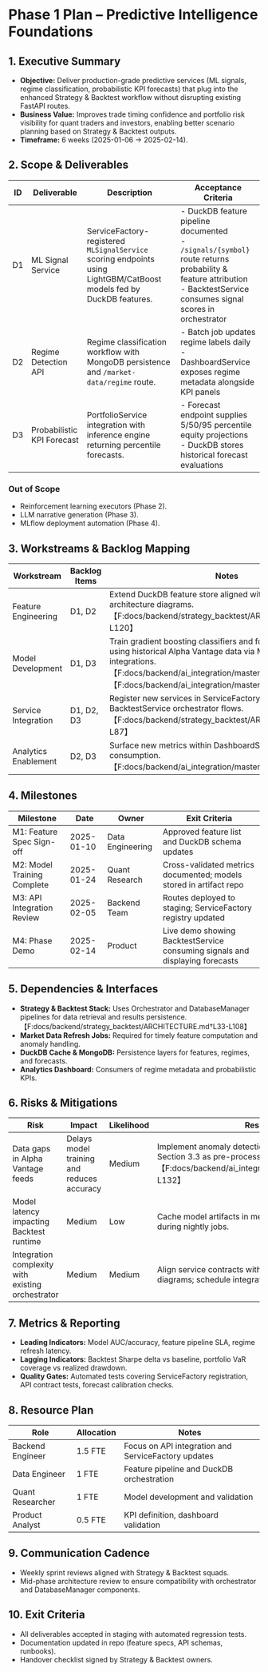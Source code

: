 # Phase 1 Plan – Predictive Intelligence Foundations

## 1. Executive Summary
- **Objective:** Deliver production-grade predictive services (ML signals, regime classification, probabilistic KPI forecasts) that plug into the enhanced Strategy & Backtest workflow without disrupting existing FastAPI routes.
- **Business Value:** Improves trade timing confidence and portfolio risk visibility for quant traders and investors, enabling better scenario planning based on Strategy & Backtest outputs.
- **Timeframe:** 6 weeks (2025-01-06 → 2025-02-14).

## 2. Scope & Deliverables
| ID | Deliverable | Description | Acceptance Criteria |
| -- | ----------- | ----------- | ------------------- |
| D1 | ML Signal Service | ServiceFactory-registered `MLSignalService` scoring endpoints using LightGBM/CatBoost models fed by DuckDB features. | - DuckDB feature pipeline documented<br>- `/signals/{symbol}` route returns probability & feature attribution<br>- BacktestService consumes signal scores in orchestrator |
| D2 | Regime Detection API | Regime classification workflow with MongoDB persistence and `/market-data/regime` route. | - Batch job updates regime labels daily<br>- DashboardService exposes regime metadata alongside KPI panels |
| D3 | Probabilistic KPI Forecast | PortfolioService integration with inference engine returning percentile forecasts. | - Forecast endpoint supplies 5/50/95 percentile equity projections<br>- DuckDB stores historical forecast evaluations |

### Out of Scope
- Reinforcement learning executors (Phase 2).
- LLM narrative generation (Phase 3).
- MLflow deployment automation (Phase 4).

## 3. Workstreams & Backlog Mapping
| Workstream | Backlog Items | Notes |
| ---------- | ------------- | ----- |
| Feature Engineering | D1, D2 | Extend DuckDB feature store aligned with Strategy & Backtest architecture diagrams.【F:docs/backend/strategy_backtest/ARCHITECTURE.md†L1-L120】 |
| Model Development | D1, D3 | Train gradient boosting classifiers and forecasting models using historical Alpha Vantage data via MarketDataService integrations.【F:docs/backend/ai_integration/master_plan.md†L13-L46】【F:docs/backend/ai_integration/master_plan.md†L47-L82】 |
| Service Integration | D1, D2, D3 | Register new services in ServiceFactory and integrate with BacktestService orchestrator flows.【F:docs/backend/strategy_backtest/ARCHITECTURE.md†L1-L87】 |
| Analytics Enablement | D2, D3 | Surface new metrics within DashboardService for analyst consumption.【F:docs/backend/ai_integration/master_plan.md†L47-L82】 |

## 4. Milestones
| Milestone | Date | Owner | Exit Criteria |
| --------- | ---- | ----- | ------------- |
| M1: Feature Spec Sign-off | 2025-01-10 | Data Engineering | Approved feature list and DuckDB schema updates |
| M2: Model Training Complete | 2025-01-24 | Quant Research | Cross-validated metrics documented; models stored in artifact repo |
| M3: API Integration Review | 2025-02-05 | Backend Team | Routes deployed to staging; ServiceFactory registry updated |
| M4: Phase Demo | 2025-02-14 | Product | Live demo showing BacktestService consuming signals and displaying forecasts |

## 5. Dependencies & Interfaces
- **Strategy & Backtest Stack:** Uses Orchestrator and DatabaseManager pipelines for data retrieval and results persistence.【F:docs/backend/strategy_backtest/ARCHITECTURE.md†L33-L108】
- **Market Data Refresh Jobs:** Required for timely feature computation and anomaly handling.
- **DuckDB Cache & MongoDB:** Persistence layers for features, regimes, and forecasts.
- **Analytics Dashboard:** Consumers of regime metadata and probabilistic KPIs.

## 6. Risks & Mitigations
| Risk | Impact | Likelihood | Response |
| ---- | ------ | ---------- | -------- |
| Data gaps in Alpha Vantage feeds | Delays model training and reduces accuracy | Medium | Implement anomaly detection hooks per master plan Section 3.3 as pre-processing guardrails.【F:docs/backend/ai_integration/master_plan.md†L109-L132】 |
| Model latency impacting Backtest runtime | Medium | Low | Cache model artifacts in memory; pre-compute features during nightly jobs. |
| Integration complexity with existing orchestrator | Medium | Medium | Align service contracts with Strategy & Backtest diagrams; schedule integration pairing sessions. |

## 7. Metrics & Reporting
- **Leading Indicators:** Model AUC/accuracy, feature pipeline SLA, regime refresh latency.
- **Lagging Indicators:** Backtest Sharpe delta vs baseline, portfolio VaR coverage vs realized drawdown.
- **Quality Gates:** Automated tests covering ServiceFactory registration, API contract tests, forecast calibration checks.

## 8. Resource Plan
| Role | Allocation | Notes |
| ---- | ---------- | ----- |
| Backend Engineer | 1.5 FTE | Focus on API integration and ServiceFactory updates |
| Data Engineer | 1 FTE | Feature pipeline and DuckDB orchestration |
| Quant Researcher | 1 FTE | Model development and validation |
| Product Analyst | 0.5 FTE | KPI definition, dashboard validation |

## 9. Communication Cadence
- Weekly sprint reviews aligned with Strategy & Backtest squads.
- Mid-phase architecture review to ensure compatibility with orchestrator and DatabaseManager components.

## 10. Exit Criteria
- All deliverables accepted in staging with automated regression tests.
- Documentation updated in repo (feature specs, API schemas, runbooks).
- Handover checklist signed by Strategy & Backtest owners.
